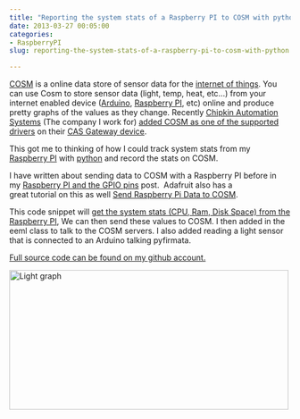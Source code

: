 ```yaml
---
title: "Reporting the system stats of a Raspberry PI to COSM with python"
date: 2013-03-27 00:05:00
categories:
- RaspberryPI
slug: reporting-the-system-stats-of-a-raspberry-pi-to-cosm-with-python

---
```


<a href="https://cosm.com/">COSM</a> is a online data store of sensor data for the <a href="http://en.wikipedia.org/wiki/Internet_of_Things">internet of things</a>. You can use Cosm to store sensor data (light, temp, heat, etc...) from your internet enabled device (<a href="http://www.arduino.cc/">Arduino</a>, <a href="http://www.raspberrypi.org/">Raspberry PI</a>, etc) online and produce pretty graphs of the values as they change. Recently <a href="http://www.chipkin.com/">Chipkin Automation Systems</a> (The company I work for) <a href="http://www.chipkin.com/bacnet-ipmstp-to-cosm-data-logger/">added COSM as one of the supported drivers</a> on their <a href="http://www.chipkin.com/products/cas-gateways/">CAS Gateway device</a>.

This got me to thinking of how I could track system stats from my <a href="http://www.raspberrypi.org/">Raspberry PI</a> with <a href="http://www.python.org/">python</a> and record the stats on COSM.

I have written about sending data to COSM with a Raspberry PI before in my <a href="/raspberry-pi-and-the-gpio-pins/">Raspberry PI and the GPIO pins</a> post.  Adafruit also has a great tutorial on this as well <a href="http://learn.adafruit.com/send-raspberry-pi-data-to-cosm/overview">Send Raspberry Pi Data to COSM</a>.

This code snippet will <a href="https://gist.github.com/funvill/5252169">get the system stats (CPU, Ram, Disk Space) from the Raspberry PI</a>, We can then send these values to COSM. I then added in the eeml class to talk to the COSM servers. I also added reading a light sensor that is connected to an Arduino talking pyfirmata.

<a href="https://github.com/funvill/RaspberryPIExamples/blob/master/examples/datalogger.py">Full source code can be found on my github account.</a>

<a href="https://cosm.com/v2/feeds/120539/"><img class="aligncenter" alt="Light graph" src="https://api.cosm.com/v2/feeds/120539/datastreams/RoomTemperature.png?width=730&amp;height=250&amp;colour=%23f15a24&amp;duration=1week&amp;title=Temperature%20in%20Chipkin's%20Office&amp;show_axis_labels=true&amp;detailed_grid=true&amp;scale=auto" width="500" height="250" /></a>

&nbsp;

&nbsp;

&nbsp;
